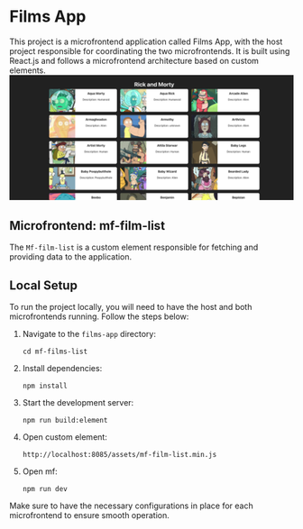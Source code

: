 # Films App

This project is a microfrontend application called Films App, with the host project responsible for coordinating the two microfrontends. It is built using React.js and follows a microfrontend architecture based on custom elements.
![App](https://raw.githubusercontent.com/JooseNavarro/mf-films-list/main/app.png)

## Microfrontend: mf-film-list

The `Mf-film-list` is a custom element responsible for fetching and providing data to the application.

## Local Setup

To run the project locally, you will need to have the host and both microfrontends running. Follow the steps below:

1. Navigate to the `films-app` directory:
    ```
    cd mf-films-list
    ```

2. Install dependencies:
    ```
    npm install
    ```

3. Start the development server:
    ```
    npm run build:element
    ```
4. Open custom element:
    ```
    http://localhost:8085/assets/mf-film-list.min.js
    ```
5. Open mf:
    ```
    npm run dev
    ```
Make sure to have the necessary configurations in place for each microfrontend to ensure smooth operation.
